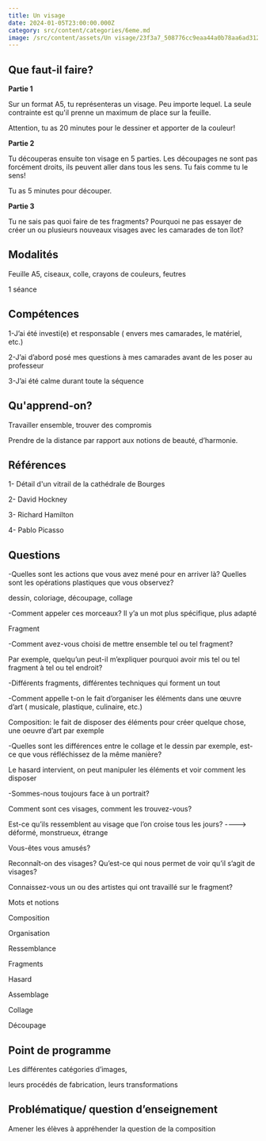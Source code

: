 ```yaml
---
title: Un visage
date: 2024-01-05T23:00:00.000Z
category: src/content/categories/6eme.md
image: /src/content/assets/Un visage/23f3a7_508776cc9eaa44a0b78aa6ad312802dd~mv2.webp
---
```


## Que faut-il faire?

**Partie 1**

Sur un format A5, tu représenteras un visage. Peu importe lequel. La seule contrainte est qu'il prenne un maximum de place sur la feuille.

Attention, tu as 20 minutes pour le dessiner et apporter de la couleur!

**Partie 2**

Tu découperas ensuite ton visage en 5 parties. Les découpages ne sont pas forcément droits, ils peuvent aller dans tous les sens. Tu fais comme tu le sens!

Tu as 5 minutes pour découper.

**Partie 3**

Tu ne sais pas quoi faire de tes fragments? Pourquoi ne pas essayer de créer un ou plusieurs nouveaux visages avec les camarades de ton îlot?

## Modalités

Feuille A5, ciseaux, colle, crayons de couleurs, feutres

1 séance

## Compétences

1-J’ai été investi(e) et responsable ( envers mes camarades, le matériel, etc.)

2-J’ai d’abord posé mes questions à mes camarades avant de les poser au professeur

3-J’ai été calme durant toute la séquence

## Qu'apprend-on?

Travailler ensemble, trouver des compromis

Prendre de la distance par rapport aux notions de beauté, d’harmonie.

## Références

1- Détail d'un vitrail de la cathédrale de Bourges

2- David Hockney

3- Richard Hamilton

4- Pablo Picasso

## Questions 

-Quelles sont les actions que vous avez mené pour en arriver là? Quelles sont les opérations plastiques que vous observez?

dessin, coloriage, découpage, collage

-Comment appeler ces morceaux? Il y’a un mot plus spécifique, plus adapté

Fragment

-Comment avez-vous choisi de mettre ensemble tel ou tel  fragment?

Par exemple, quelqu’un peut-il m’expliquer pourquoi avoir mis tel ou tel fragment à tel ou tel endroit?

-Différents fragments, différentes techniques qui forment un tout

-Comment appelle t-on le fait d’organiser les éléments dans une œuvre d’art ( musicale, plastique, culinaire, etc.)

Composition: le fait de disposer des éléments pour créer quelque chose, une oeuvre d’art par exemple

-Quelles sont les différences entre le collage et le dessin par exemple, est-ce que vous réfléchissez de la même manière? 

Le hasard intervient, on peut manipuler les éléments et voir comment les disposer

-Sommes-nous toujours face à un portrait?

Comment sont ces visages, comment les trouvez-vous? 

Est-ce qu’ils ressemblent au visage que l’on croise tous les jours? ----> déformé, monstrueux, étrange

Vous-êtes vous amusés?

Reconnaît-on des visages? Qu’est-ce qui nous permet de voir qu’il s’agit de visages?

Connaissez-vous un ou des artistes qui ont travaillé sur le fragment?

 

Mots et notions 

Composition

Organisation

Ressemblance

Fragments

Hasard

Assemblage

Collage

Découpage

## Point de programme 

Les différentes catégories d’images,

leurs procédés de fabrication, leurs transformations

## Problématique/ question d’enseignement 

Amener les élèves à appréhender la question de la composition 
